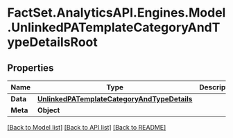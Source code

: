 # FactSet.AnalyticsAPI.Engines.Model.UnlinkedPATemplateCategoryAndTypeDetailsRoot

## Properties

Name | Type | Description | Notes
------------ | ------------- | ------------- | -------------
**Data** | [**UnlinkedPATemplateCategoryAndTypeDetails**](UnlinkedPATemplateCategoryAndTypeDetails.md) |  | 
**Meta** | **Object** |  | [optional] 

[[Back to Model list]](../README.md#documentation-for-models) [[Back to API list]](../README.md#documentation-for-api-endpoints) [[Back to README]](../README.md)

